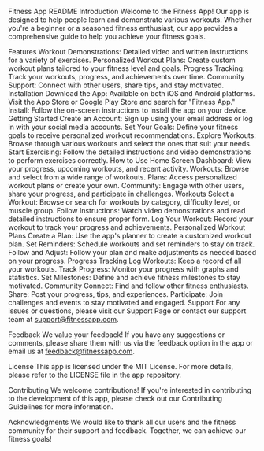 Fitness App README
Introduction
Welcome to the Fitness App! Our app is designed to help people learn and demonstrate various workouts. Whether you're a beginner or a seasoned fitness enthusiast, our app provides a comprehensive guide to help you achieve your fitness goals.

Features
Workout Demonstrations: Detailed video and written instructions for a variety of exercises.
Personalized Workout Plans: Create custom workout plans tailored to your fitness level and goals.
Progress Tracking: Track your workouts, progress, and achievements over time.
Community Support: Connect with other users, share tips, and stay motivated.
Installation
Download the App: Available on both iOS and Android platforms. Visit the App Store or Google Play Store and search for "Fitness App."
Install: Follow the on-screen instructions to install the app on your device.
Getting Started
Create an Account: Sign up using your email address or log in with your social media accounts.
Set Your Goals: Define your fitness goals to receive personalized workout recommendations.
Explore Workouts: Browse through various workouts and select the ones that suit your needs.
Start Exercising: Follow the detailed instructions and video demonstrations to perform exercises correctly.
How to Use
Home Screen
Dashboard: View your progress, upcoming workouts, and recent activity.
Workouts: Browse and select from a wide range of workouts.
Plans: Access personalized workout plans or create your own.
Community: Engage with other users, share your progress, and participate in challenges.
Workouts
Select a Workout: Browse or search for workouts by category, difficulty level, or muscle group.
Follow Instructions: Watch video demonstrations and read detailed instructions to ensure proper form.
Log Your Workout: Record your workout to track your progress and achievements.
Personalized Workout Plans
Create a Plan: Use the app's planner to create a customized workout plan.
Set Reminders: Schedule workouts and set reminders to stay on track.
Follow and Adjust: Follow your plan and make adjustments as needed based on your progress.
Progress Tracking
Log Workouts: Keep a record of all your workouts.
Track Progress: Monitor your progress with graphs and statistics.
Set Milestones: Define and achieve fitness milestones to stay motivated.
Community
Connect: Find and follow other fitness enthusiasts.
Share: Post your progress, tips, and experiences.
Participate: Join challenges and events to stay motivated and engaged.
Support
For any issues or questions, please visit our Support Page or contact our support team at support@fitnessapp.com.

Feedback
We value your feedback! If you have any suggestions or comments, please share them with us via the feedback option in the app or email us at feedback@fitnessapp.com.

License
This app is licensed under the MIT License. For more details, please refer to the LICENSE file in the app repository.

Contributing
We welcome contributions! If you're interested in contributing to the development of this app, please check out our Contributing Guidelines for more information.

Acknowledgments
We would like to thank all our users and the fitness community for their support and feedback. Together, we can achieve our fitness goals!

